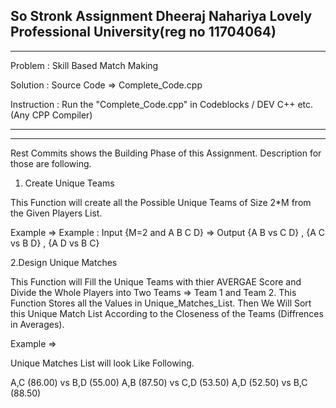 So Stronk Assignment
Dheeraj Nahariya
Lovely Professional University(reg no 11704064)
---------------------
---------------------


Problem : Skill Based Match Making

Solution : Source Code => Complete_Code.cpp

Instruction : Run the "Complete_Code.cpp" in Codeblocks / DEV C++ etc. (Any CPP Compiler)

------------------------------------------------------------------------------------
------------------------------------------------------------------------------------

Rest Commits shows the Building Phase of this Assignment. Description for those are following. 

1. Create Unique Teams

This Function will create all the Possible Unique Teams of Size 2*M from the Given Players List.

Example => Example : Input {M=2 and A B C D} => Output {A B vs C D} , {A C vs B D} , {A D vs B C}

2.Design Unique Matches

This Function will Fill the Unique Teams with thier AVERGAE Score and Divide the Whole Players into Two Teams => Team 1 and Team 2. This Function Stores all the Values in Unique_Matches_List. Then We Will Sort this Unique Match List According to the Closeness of the Teams (Diffrences in Averages).

Example => 

Unique Matches List will look Like Following.


A,C (86.00) vs B,D (55.00)
A,B (87.50) vs C,D (53.50)
A,D (52.50) vs B,C (88.50)



 
